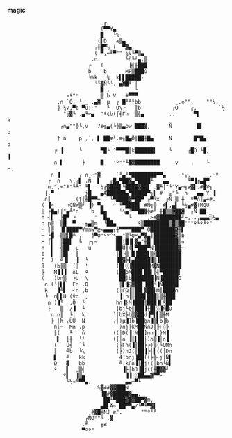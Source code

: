 __magic__


     
                                  .╓
                                  (▀▀¥▄
                                  █   └%
                                 (▌D   æ▒▄
                                ┌╫█▀½ (  ▀▓▄,
                                ( ▀,⌐╜▀"" ¼V╙▀▒▄
                               .∩.        └ñ╙┘▄,▒
                              ╒   (        ▐╣╫███
                              b    b      MP▒███Ö
                              ╘%k   ¼  k▌▌█████-
                                └╙▓Ñ╙└. ▄▓█╝ ⌠
                                  █ ,        └
                       »º"ⁿ       ▒ b V   #▀▀▀
                    .∩ `Q, └   .▄▓  µ  ╒ █╙╙╙bb            .∞"".    ""¼,
                    ╠ ¼√,▀b ▀Ü:~"   ╙  Ü\┌   ║b          ┌Ö    ╓,       `½
                      "j▓╙ .▄╙∞▄  "º¢b(⌠╡Γ∩  ▒╣▄        ..      ▀▌        k
                     ┌∩▄""╠└,v   7æ╗▄(╘╠▒▄pw ███▓,      Ñ        █▌        p
                    ƒ ñ    p ,`, ▌ ██æ╜.æ╗█▄Ö║██╫█▄     N       █▀█▄       b
                   ╒ ▐     └      ▀█└ ^▀▀▀█╣k██████▌    └     ┌█Ö └█,     ▐
                   ∩ ▌      ╞     █   'º""╙█▓████████     v    .    └    ⌐.
                  ∩ ▐      ┌ ∩ ⌐ⁿ▓     `╜▄╙▀████████▀▀▄     ⁿ╓,      ,⌐º
                 ╒  ∩   \(┌▌ .Ñ  ▌   ╓█▄▀██▓▄▀████╙   ▄▄      ╙▀▐╔▄█▀
                 ∩.",∞^º"╙╙" ╙▌   ¼╓▓███▌╙████▓██▌ .▓╙│^└"Y▄∞╖æ▓▌.#█¥╖
                ⌠.▀          j█   ▄Æ██████▄▀█████▀╗▌ #  ╓"╚  ∩   ▄▄ Y ▐
                ∩║       .(ƒ║╫█▀▀⌐   └▀████▓▀██▀ ╓▀└x  ╔Ñ ▒ ╫  º▀∩║▄⌐#.
               ( ▐⌐    ∩ÇÑW▒╜ ▐) ▀▄   ⁿ ╙▀████▌ #Ñ╗╬  #▌,▄▌ ╙½▄#▓(MQÜ
               │ ╞█▄[⌠"▄╩"∩   `b  █▄    └½▄└▀▀██▓╬æ╜ ╫█▒▒▓██▓  ╓Ñ ██
               h ┤▌  ╞█▀ ╒      "  █▄      └     ,>#▓███████╜⌐,..,▄▄▄░½▄
               ∩ p▒  ▒█  ▀  .╖▄▒m  └██▄       º▒████████▒█▒██"""º╙º╙º"
               ⌐ ║▒  ▐▌████▀¥mnw▀æ»▄▄▄╖╫▀▀▀▀███▀ Ö████████▓╫▌
               ─ ╘█  ▒▒▌█╩ .   ╠▀Ö"ºº^*▄▄"▒└Qª▄▀▓▄║███████▓╠b
               ⌐ ⌠▌  ╠██▌  ╚  ┌┐~      ██[█▐▌▓▄"╫█ ████████╢∩
               ∩  ▌  ╣██  µ   u        ██Ü╫(▌▀███▀N▐███████▓─
               b  ▌  ╠█▌  ║            ║█╞▒ █▐███▌▒╡████████
               Γ  )  ╝▐▌  ▐  └         ▐█▓╞▌▄█████▐▒▐███████
               ]   (b╠▒─ (│  '         (█▌░▐██████M▓Ñ███████
               ├   M▐▐▐  ∩L  ª         (██bM███▌██▌╠╢▀█████▌
               (   )b∩▒  ╞U  \          ██]b███████▐Ñ▐█████O
                ∩ (└║▌▌  Γ∩ .Q          ╠▌▐@▓██▌▐██M▐Ñ█████
                k   ▐╝▌  ┘∩ ,b         (│ΓΩ▐║██▌▓██▌M║████∩
                ╘  ∩▌▌Ü (ÿ∩  ,          ▐│b▐║███▌███║▒╫███
                 ∩ )▐╙  ,Ö  ╙          h∩▐}M▐███║███▐▌╝██
                 ├   ▒  /▐  ╙          ]bj└b╣███▐╫█▌░▐Ñ█Ö
                  n ∩║  ╘│  k         `│bX╞b▒▓██d▐▀▌▌▒╫M
                  ╞ │h ┌ÜU  N         ┌│)µ▐]b▐██b∩▐║▌b▐b
                   n(─  M∩ .p          `)∩j╞kM██Ñ∩J║╠Γ░╠
                   ║(   ╙   ñ         ((│D(▐│Ñ██]∩∩▐│}M▐
                    ▌  |╫  └┴         (⌠│∩ ▐║▌██├)∩▒▐│∩▐
                   (   Ü╡  `╙          (├Γ∩(▐║██╞╒)▒(└UM∩
                   ║   ╝b  ╘\          (╞)∩J(║██▐╞│▌((│D∩
                   ▌   ╝   kk           4]b∩j▐██((╞╠⌐j│Ñ▌
                   D   ▓   bb           ╝│kΓ∩▐║█j((│b∩└Ñ▌
                   º   ▌  ,▒╡            ▐├│hJ▐█j((╫█▓▓╜
                      º▌  ▐▒▄             ▐▐│░██▄▄▓▀▀-
                       └½«╝▀▀▄,           ▄▄┴▀╙
                                 %▓##▓▓███Ñ
                                  ▐█#▓█████▓▄▄.
                                   ██╙▀███▓█▓██▀▓m,
                                  ▄█▌Å~ ██▀▀▄/└▀╙▀▓▌
                               #▓█╪ÑJ æ".      ""º╙╙
                             ┌ÑÖⁿ"└ .▓
                            .╜    ╓≤
                            ▀ºº"